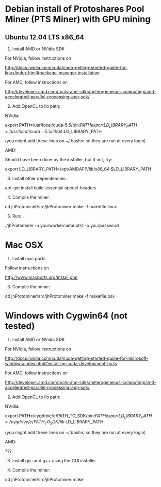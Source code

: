 Debian install of Protoshares Pool Miner (PTS Miner) with GPU mining
====================================================================

Ubuntu 12.04 LTS x86_64
-----------------------
1) Install AMD or NVidia SDK

For NVidia, follow instructions on 

http://docs.nvidia.com/cuda/cuda-getting-started-guide-for-linux/index.html#package-manager-installation

For AMD, follow instructions on

http://developer.amd.com/tools-and-sdks/heterogeneous-computing/amd-accelerated-parallel-processing-app-sdk/

2) Add OpenCL to lib path:

NVidia:

export PATH=/usr/local/cuda-5.5/bin:$PATH
export LD_LIBRARY_PATH=/usr/local/cuda-5.5/lib64:$LD_LIBRARY_PATH

(you might add these lines on ~/.bashrc so they are run at every login)

AMD:

Should have been done by the installer, but if not, try:

export LD_LIBRARY_PATH=/opt/AMDAPP/lib/x86_64:$LD_LIBRARY_PATH
 

3) Install other dependencies:

apt-get install build-essential opencl-headers

4) Compile the miner:

cd jhProtominer/src/jhProtominer
make -f makefile.linux

5) Run:

./jhProtominer -u yourworkername.pts1 -p yourpassword

Mac OSX
=======

1) Install mac ports:

Follow instructions on 

http://www.macports.org/install.php

3) Compile the miner:

cd jhProtominer/src/jhProtominer
make -f makefile.osx

Windows with Cygwin64 (not tested)
==================================

1) Install AMD or NVidia SDK

For NVidia, follow instructions on 

http://docs.nvidia.com/cuda/cuda-getting-started-guide-for-microsoft-windows/index.html#installing-cuda-development-tools

For AMD, follow instructions on

http://developer.amd.com/tools-and-sdks/heterogeneous-computing/amd-accelerated-parallel-processing-app-sdk/

2) Add OpenCL to lib path:

NVidia:

export PATH=/cygdrive/c/PATH_TO_SDK/bin:$PATH
export LD_LIBRARY_PATH=/cygdrive/c/PATH_TO_SDK/lib:$LD_LIBRARY_PATH

(you might add these lines on ~/.bashrc so they are run at every login)

AMD:

???

3) Install gcc and g++ using the GUI installer

4) Compile the miner:

cd jhProtominer/src/jhProtominer
make